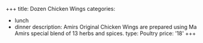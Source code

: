 +++
title: Dozen Chicken Wings
categories:
  - lunch
  - dinner
description: 
  Amirs Original Chicken Wings are prepared using Ma Amirs special blend of 13
  herbs and spices.
type: Poultry
price: '18'
+++

